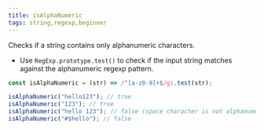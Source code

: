 ```yaml
---
title: isAlphaNumeric
tags: string,regexp,beginner
---
```


Checks if a string contains only alphanumeric characters.

- Use `RegExp.prototype.test()` to check if the input string matches against the alphanumeric regexp pattern.

```js
const isAlphaNumeric = (str) => /^[a-z0-9]+$/gi.test(str);
```

```js
isAlphaNumeric("hello123"); // true
isAlphaNumeric("123"); // true
isAlphaNumeric("hello 123"); // false (space character is not alphanumeric)
isAlphaNumeric("#$hello"); // false
```
